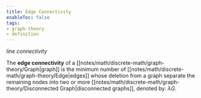 ```yaml
---
title: Edge Connectivity
enableToc: false
tags:
- graph-theory
- definition
---
```

*line connectivity*

The **edge connectivity** of a [[notes/math/discrete-math/graph-theory/Graph|graph]] is the minimum number of [[notes/math/discrete-math/graph-theory/Edge|edges]] whose deletion from a graph separate the remaining nodes into two or more [[notes/math/discrete-math/graph-theory/Disconnected Graph|disconnected graphs]], denoted by: $\lambda{G}$.



